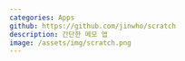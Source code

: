 ```yaml
---
categories: Apps
github: https://github.com/jinwho/scratch
description: 간단한 메모 앱
image: /assets/img/scratch.png
---
```

